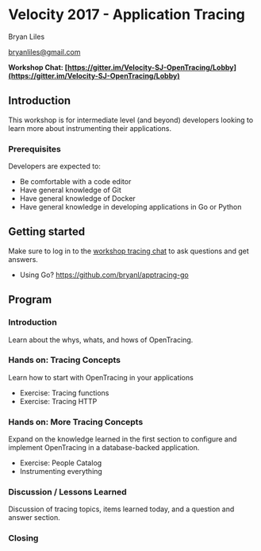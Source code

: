 # Velocity 2017 - Application Tracing

Bryan Liles

[bryanliles@gmail.com](mailto:bryanliles@gmail.com)

**Workshop Chat: [https://gitter.im/Velocity-SJ-OpenTracing/Lobby](https://gitter.im/Velocity-SJ-OpenTracing/Lobby)**

## Introduction

This workshop is for intermediate level (and beyond) developers looking to learn more about instrumenting their applications.

### Prerequisites

Developers are expected to:

* Be comfortable with a code editor
* Have general knowledge of Git
* Have general knowledge of Docker
* Have general knowledge in developing applications in Go or Python

## Getting started

Make sure to log in to the [workshop tracing chat](https://gitter.im/Velocity-SJ-OpenTracing/Lobby) to ask questions and get answers.

* Using Go? https://github.com/bryanl/apptracing-go

## Program

### Introduction

Learn about the whys, whats, and hows of OpenTracing.

### Hands on: Tracing Concepts

Learn how to start with OpenTracing in your applications

* Exercise: Tracing functions
* Exercise: Tracing HTTP

### Hands on: More Tracing Concepts

Expand on the knowledge learned in the first section to configure and implement OpenTracing in a database-backed application.

* Exercise: People Catalog
* Instrumenting everything

### Discussion / Lessons Learned

Discussion of tracing topics, items learned today, and a question and answer section.

### Closing





